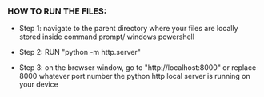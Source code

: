 ### HOW TO RUN THE FILES:

- Step 1:
  navigate to the parent directory where your files are locally stored inside command prompt/ windows powershell

- Step 2:
  RUN "python -m http.server"

- Step 3:
  on the browser window, go to "http://localhost:8000" or replace 8000 whatever port number the python http local server is running on your device
